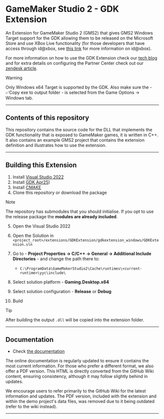# GameMaker Studio 2 - GDK Extension

An Extension for GameMaker Studio 2 (GMS2) that gives GMS2 Windows Target support for the GDK allowing them to be released on the Microsoft Store and use XBox Live functionality (for those developers that have access through id@xbox, see [this link](https://www.xbox.com/developers/id) for more information on id@xbox).

For more information on how to use the GDK Extension check our [tech blog](https://www.yoyogames.com/en/blog/gdk-extension) and for extra details on configuring the Partner Center check out our [zendesk article](https://help.yoyogames.com/hc/en-us/articles/4411044955793).

> [!WARNING]
> Only Windows x64 Target is supported by the GDK. Also make sure the - ✅Copy exe to output folder - is selected from the Game Options -> Windows tab.

--- 

## Contents of this repository

This repository contains the source code for the DLL that implements the GDK functionality that is exposed to GameMaker games, it is written in C++. It also contains an example GMS2 project that contains the extension definition and illustrates how to use the extension.

---

## Building this Extension


1. Install [Visual Studio 2022](https://visualstudio.microsoft.com/downloads/) 
2. Install [GDK Apr25](https://github.com/microsoft/GDK/releases/tag/April-2025-v2504.0.4020))
3. Install [CMAKE](https://cmake.org/download/)
4. Clone this repository or download the package

> [!NOTE]
> The repository has submodules that you should initialise. If you opt to use the release package the **modules are already included**.

5. Open the Visual Studio 2022
6. Open the Solution in `<project_root>/extensions/GDKExtension/gdkextension_windows/GDKExtension.sln`
7. Go to - **Project Properties → C/C++ → General → Additional Include Directories** - and change the path there to:

   * `C:\ProgramData\GameMakerStudio2\Cache\runtimes\<current-runtime>\yyc\include\`

8. Select solution platform - **Gaming.Desktop.x64**
9. Select solution configuration - **Release** or **Debug**
10. Build

> [!TIP]
> After building the output `.dll` will be copied into the extension folder.

---

## Documentation

* Check [the documentation](../../wiki)

The online documentation is regularly updated to ensure it contains the most current information. For those who prefer a different format, we also offer a PDF version. This HTML is directly converted from the GitHub Wiki content, ensuring consistency, although it may follow slightly behind in updates.

We encourage users to refer primarily to the GitHub Wiki for the latest information and updates. The PDF version, included with the extension and within the demo project's data files, was removed due to it being outdated (refer to the wiki instead).

---
